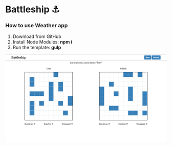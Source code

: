 # Battleship ⚓️ 

### How to use Weather app
1. Download from GitHub
2. Install Node Modules: <strong>npm i</strong>
3. Run the template: <strong>gulp</strong>

![preview image](https://github.com/Liakhov/Battleship/blob/master/src/img/main-img.png)



